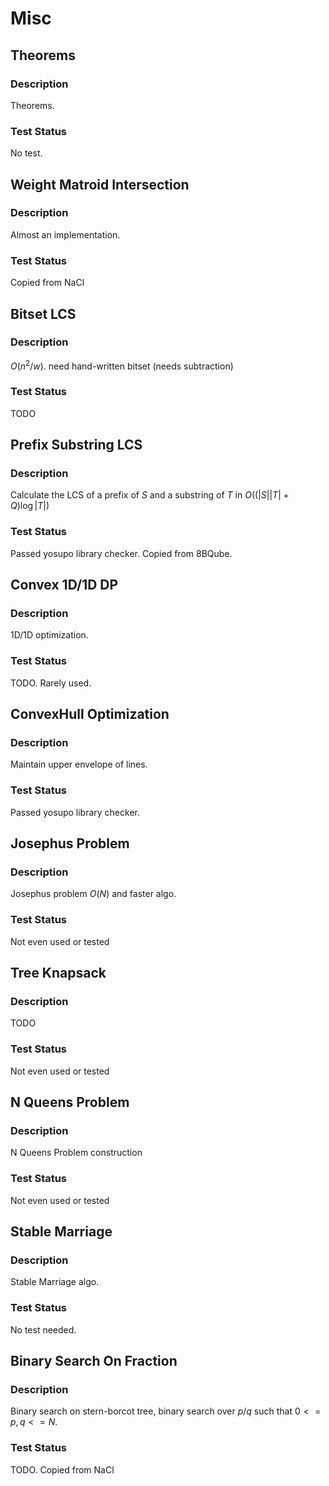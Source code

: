 # Misc

## Theorems
### Description
Theorems.
### Test Status
No test.

## Weight Matroid Intersection
### Description
Almost an implementation.
### Test Status
Copied from NaCl

## Bitset LCS
### Description
$O(n^2/w)$. need hand-written bitset (needs subtraction)
### Test Status
TODO

## Prefix Substring LCS
### Description
Calculate the LCS of a prefix of $S$ and a substring of $T$ in $O((|S||T| + Q)\log |T|)$
### Test Status
Passed yosupo library checker. Copied from 8BQube.

## Convex 1D/1D DP
### Description
1D/1D optimization.
### Test Status
TODO. Rarely used.

## ConvexHull Optimization
### Description
Maintain upper envelope of lines.
### Test Status
Passed yosupo library checker.

## Josephus Problem
### Description
Josephus problem $O(N)$ and faster algo.
### Test Status
Not even used or tested

## Tree Knapsack
### Description
TODO
### Test Status
Not even used or tested

## N Queens Problem
### Description
N Queens Problem construction
### Test Status
Not even used or tested

## Stable Marriage
### Description
Stable Marriage algo.
### Test Status
No test needed.

## Binary Search On Fraction
### Description
Binary search on stern-borcot tree, binary search
over $p/q$ such that $0 <= p, q <= N$.
### Test Status
TODO. Copied from NaCl
